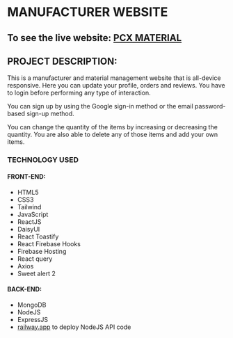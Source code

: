 # MANUFACTURER WEBSITE

## To see the live website: [PCX MATERIAL](https://pcx-material.web.app)

## PROJECT DESCRIPTION:

This is a manufacturer and material management website that is all-device responsive. Here you can update your profile, orders and reviews. You have to login before performing any type of interaction.


You can sign up by using the Google sign-in method or the email password-based sign-up method.


You can change the quantity of the items by increasing or decreasing the quantity. You are also able to delete any of those items and add your own items.

### TECHNOLOGY USED
#### FRONT-END:
- HTML5
- CSS3
- Tailwind
- JavaScript
- ReactJS
- DaisyUI
- React Toastify
- React Firebase Hooks
- Firebase Hosting
- React query
- Axios
- Sweet alert 2

#### BACK-END:
- MongoDB
- NodeJS
- ExpressJS
- [railway.app](https://railway.app/) to deploy NodeJS API code